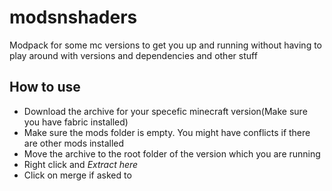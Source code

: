 # modsnshaders

Modpack for some mc versions to get you up and running without having to play around with versions and dependencies and other stuff

## How to use

* Download the archive for your specefic minecraft version(Make sure you have fabric installed)
* Make sure the mods folder is empty. You might have conflicts if there are other mods installed
* Move the archive to the root folder of the version which you are running
* Right click and *Extract here*
* Click on merge if asked to
